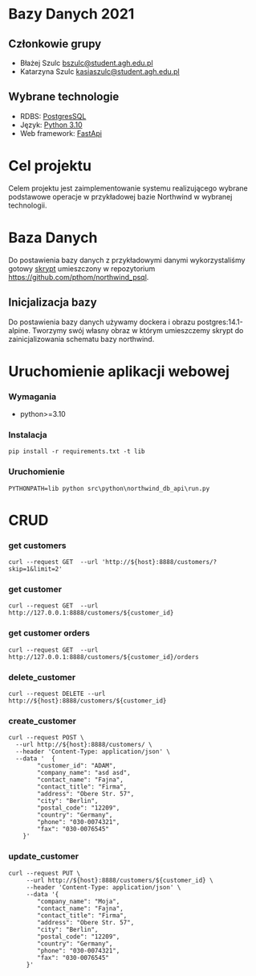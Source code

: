 # Bazy Danych 2021

## Członkowie grupy
- Błażej Szulc [bszulc@student.agh.edu.pl](mailto:bszulc@student.agh.edu.pl)
- Katarzyna Szulc [kasiaszulc@student.agh.edu.pl](mailto:kasiaszulc@student.agh.edu.pl)

## Wybrane technologie 
- RDBS: [PostgresSQL](https://www.postgresql.org/)
- Język: [Python 3.10](https://www.python.org/)
- Web framework: [FastApi](https://fastapi.tiangolo.com/)
 
# Cel projektu
Celem projektu jest zaimplementowanie systemu realizującego
wybrane podstawowe operacje w przykładowej bazie Northwind
w wybranej technologii.

# Baza Danych
Do postawienia bazy danych z przykładowymi danymi wykorzystaliśmy gotowy
[skrypt](https://raw.githubusercontent.com/pthom/northwind_psql/master/northwind.sql)
umieszczony w repozytorium https://github.com/pthom/northwind_psql.

## Inicjalizacja bazy
Do postawienia bazy danych używamy dockera i obrazu postgres:14.1-alpine.
Tworzymy swój własny obraz w którym umieszczemy skrypt do zainicjalizowania schematu bazy northwind.

# Uruchomienie aplikacji webowej

### Wymagania
 - python>=3.10

### Instalacja

`pip install -r requirements.txt -t lib`

### Uruchomienie

`PYTHONPATH=lib python src\python\northwind_db_api\run.py`

# CRUD

### get customers
```
curl --request GET  --url 'http://${host}:8888/customers/?skip=1&limit=2'
```
### get customer
`curl --request GET  --url http://127.0.0.1:8888/customers/${customer_id}`

### get customer orders
`curl --request GET  --url http://127.0.0.1:8888/customers/${customer_id}/orders`

### delete_customer
`curl --request DELETE --url http://${host}:8888/customers/${customer_id}`

### create_customer
```
curl --request POST \
  --url http://${host}:8888/customers/ \
  --header 'Content-Type: application/json' \
  --data '	{
		"customer_id": "ADAM",
		"company_name": "asd asd",
		"contact_name": "Fajna",
		"contact_title": "Firma",
		"address": "Obere Str. 57",
		"city": "Berlin",
		"postal_code": "12209",
		"country": "Germany",
		"phone": "030-0074321",
		"fax": "030-0076545"
	}'
```

### update_customer
```
curl --request PUT \
     --url http://${host}:8888/customers/${customer_id} \
     --header 'Content-Type: application/json' \
     --data '{
        "company_name": "Moja",
        "contact_name": "Fajna",
        "contact_title": "Firma",
        "address": "Obere Str. 57",
        "city": "Berlin",
        "postal_code": "12209",
        "country": "Germany",
        "phone": "030-0074321",
        "fax": "030-0076545"
     }'
```